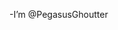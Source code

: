 -I’m @PegasusGhoutter




<!---
PegasusGhoutter/PegasusGhoutter is a ✨ special ✨ repository because its `README.md` (this file) appears on your GitHub profile.
You can click the Preview link to take a look at your changes.
--->
